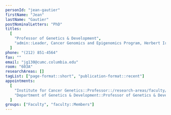 ```yaml
---
personId: "jean-gautier"
firstName: "Jean"
lastName: "Gautier"
postNominalLetters: "PhD"
titles:
  [
    "Professor of Genetics & Development",
    "admin::Leader, Cancer Genomics and Epigenomics Program, Herbert Irving Comprehensive Cancer Center",
  ]
phone: "(212) 851-4564"
fax: ""
email: "jg130@cumc.columbia.edu"
room: "603A"
researchAreas: []
tagList: ["page-format::short", "publication-format::recent"]
appointments:
  [
    "Institute for Cancer Genetics::Professor::/research-areas/faculty/jean-gautier",
    "Department of Genetics & Development::Professor of Genetics & Development::https://www.genetics.cumc.columbia.edu/jean-gautier-phd",
  ]
groups: ["Faculty", "faculty::Members"]
---
```

